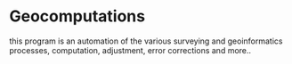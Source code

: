 # Geocomputations
this program is an automation of the various surveying and geoinformatics processes, computation, adjustment, error corrections and more..
